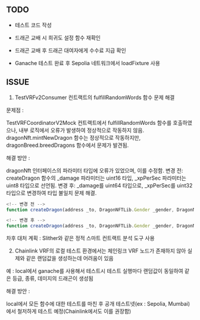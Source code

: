 ## TODO

-   테스트 코드 작성

-   드래곤 교배 시 희귀도 설정 함수 재확인

-   드래곤 교배 후 드래곤 대여자에게 수수료 지급 확인

-   Ganache 테스트 완료 후 Sepolia 네트워크에서 loadFixture 사용

## ISSUE

1. TestVRFv2Consumer 컨트랙트의 fulfillRandomWords 함수 문제 해결

문제점 :

TestVRFCoordinatorV2Mock 컨트랙트에서 fulfillRandomWords 함수를 호출하였으나, 내부 로직에서 오류가 발생하여 정상적으로 작동하지 않음. dragonNft.mintNewDragon 함수는 정상적으로 작동하지만, dragonBreed.breedDragons 함수에서 문제가 발견됨.

해결 방안 :

dragonNft 인터페이스의 파라미터 타입에 오류가 있었으며, 이를 수정함.
변경 전: createDragon 함수의 \_damage 파라미터는 uint16 타입, \_xpPerSec 파라미터는 uint8 타입으로 선언됨.
변경 후: \_damage를 uint64 타입으로, \_xpPerSec를 uint32 타입으로 변경하여 타입 불일치 문제 해결.

```typescript
<!-- 변경 전 -->
function createDragon(address _to, DragonNFTLib.Gender _gender, DragonNFTLib.Rarity _rarity, DragonNFTLib.Species _specie, uint16 _damage, uint8 _xpPerSec) external returns(uint256 tokenId);

<!-- 변경 후 -->
function createDragon(address _to, DragonNFTLib.Gender _gender, DragonNFTLib.Rarity _rarity, DragonNFTLib.Species _specie, uint64 _damage, uint32 _xpPerSec) external returns(uint256 tokenId);
```

차후 대처 계획 :
Slither와 같은 정적 스마트 컨트랙트 분석 도구 사용

2. Chainlink VRF의 로컬 테스트 환경에서는 체인링크 VRF 노드가 존재하지 않아 실제와 같은 랜덤값을 생성하는데 어려움이 있음

예 : local에서 ganache를 사용해서 테스트시 테스트 실행마다 랜덤값이 동일하여 같은 등급, 종류, 데미지의 드래곤이 생성됨

해결 방안 :

local에서 모든 함수에 대한 테스트를 마친 후 공개 테스트넷(ex : Sepolia, Mumbai)에서 철저하게 테스트 예정(Chainlink에서도 이를 권장함)
